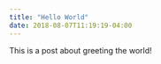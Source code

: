 ```yaml
---
title: "Hello World"
date: 2018-08-07T11:19:19-04:00
---
```


This is a post about greeting the world!